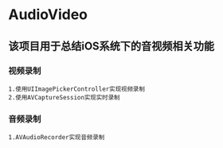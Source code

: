 # AudioVideo
## 该项目用于总结iOS系统下的音视频相关功能</p>
### 视频录制
    1.使用UIImagePickerController实现视频录制
    2.使用AVCaptureSession实现实时录制
### 音频录制
    1.AVAudioRecorder实现音频录制

